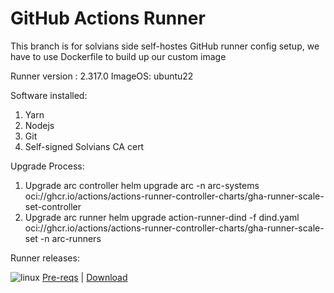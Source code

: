 # GitHub Actions Runner

This branch is for solvians side self-hostes GitHub runner config setup, we have to use Dockerfile to build up our custom image

Runner version : 2.317.0
ImageOS: ubuntu22

Software installed:
1. Yarn
2. Nodejs
3. Git
4. Self-signed Solvians CA cert

Upgrade Process:
1. Upgrade arc controller
helm upgrade arc -n arc-systems oci://ghcr.io/actions/actions-runner-controller-charts/gha-runner-scale-set-controller
2. Upgrade arc runner
helm upgrade action-runner-dind -f dind.yaml oci://ghcr.io/actions/actions-runner-controller-charts/gha-runner-scale-set -n arc-runners

Runner releases:

![linux](docs/res/linux_sm.png)  [Pre-reqs](docs/start/envlinux.md) | [Download](https://github.com/actions/runner/releases)

